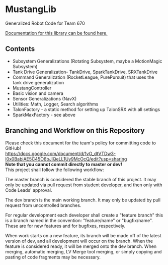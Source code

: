 # MustangLib

Generalized Robot Code for Team 670

[Documentation for this library can be found here.](https://hhs-team670.github.io/MustangLib/)

## Contents

- Subsystem Generalizations (Rotating Subsystem, maybe a MotionMagic Subsystem)
- Tank Drive Generalization- TankDrive, SparkTankDrive, SRXTankDrive
- Command Generalization (RocketLeague, PurePursuit) that uses the tank drive generalization
- MustangController
- Basic vision and camera 
- Sensor Generalizations (NavX)
- Utilities: Math, Logger, Search algorithms
- TalonFactory - a static method for setting up TalonSRX with all settings
- SparkMaxFactory - see above

## Branching and Workflow on this Repository<br/>
Please check this document for the team's policy for committing code to GitHub!<br/>
https://docs.google.com/document/d/1vO_dtVTDw3-l0x0BabiAE5C45O6bJlQeLL1Uy9McOcQ/edit?usp=sharing <br/>
**Note that you cannot commit directly to master or dev!**<br/>
This project shall follow the following workflow:<br/>

The master branch is considered the stable branch of this project. It may only be updated via pull request from student developer, and then only with Code Leads' approval.<br/>

The dev branch is the main working branch. It may only be updated by pull request from uncontrolled branches.<br/>

For regular development each developer shall create a "feature branch" this is a branch named in the convention: "feature/name" or "bugfix/name". These are for new features and for bugfixes, respectively.<br/>

When work starts on a new feature, its branch will be made off of the latest version of dev, and all development will occur on the branch. When the feature is considered ready, it will be merged onto the dev branch. When merging, automatic merging, LV Merge tool merging, or simply copying and pasting of code fragments may be necessary.



